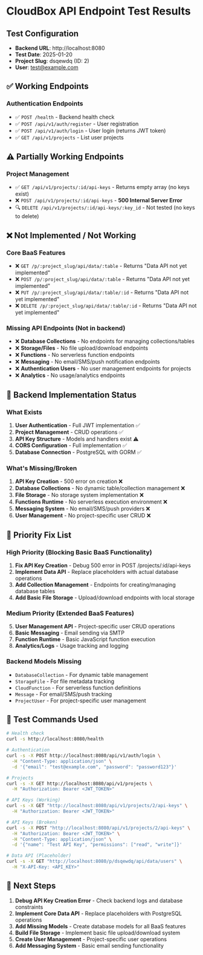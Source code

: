 # CloudBox API Endpoint Test Results

## Test Configuration
- **Backend URL**: http://localhost:8080
- **Test Date**: 2025-01-20
- **Project Slug**: dsqewdq (ID: 2)
- **User**: test@example.com

## ✅ Working Endpoints

### Authentication Endpoints
- ✅ `POST /health` - Backend health check
- ✅ `POST /api/v1/auth/register` - User registration
- ✅ `POST /api/v1/auth/login` - User login (returns JWT token)
- ✅ `GET /api/v1/projects` - List user projects

## ⚠️ Partially Working Endpoints

### Project Management
- ✅ `GET /api/v1/projects/:id/api-keys` - Returns empty array (no keys exist)
- ❌ `POST /api/v1/projects/:id/api-keys` - **500 Internal Server Error** 
- 🔍 `DELETE /api/v1/projects/:id/api-keys/:key_id` - Not tested (no keys to delete)

## ❌ Not Implemented / Not Working

### Core BaaS Features
- ❌ `GET /p/:project_slug/api/data/:table` - Returns "Data API not yet implemented"
- ❌ `POST /p/:project_slug/api/data/:table` - Returns "Data API not yet implemented" 
- ❌ `PUT /p/:project_slug/api/data/:table/:id` - Returns "Data API not yet implemented"
- ❌ `DELETE /p/:project_slug/api/data/:table/:id` - Returns "Data API not yet implemented"

### Missing API Endpoints (Not in backend)
- ❌ **Database Collections** - No endpoints for managing collections/tables
- ❌ **Storage/Files** - No file upload/download endpoints
- ❌ **Functions** - No serverless function endpoints  
- ❌ **Messaging** - No email/SMS/push notification endpoints
- ❌ **Authentication Users** - No user management endpoints for projects
- ❌ **Analytics** - No usage/analytics endpoints

## 🔧 Backend Implementation Status

### What Exists
1. **User Authentication** - Full JWT implementation ✅
2. **Project Management** - CRUD operations ✅
3. **API Key Structure** - Models and handlers exist ⚠️
4. **CORS Configuration** - Full implementation ✅
5. **Database Connection** - PostgreSQL with GORM ✅

### What's Missing/Broken
1. **API Key Creation** - 500 error on creation ❌
2. **Database Collections** - No dynamic table/collection management ❌
3. **File Storage** - No storage system implementation ❌
4. **Functions Runtime** - No serverless execution environment ❌
5. **Messaging System** - No email/SMS/push providers ❌
6. **User Management** - No project-specific user CRUD ❌

## 🎯 Priority Fix List

### High Priority (Blocking Basic BaaS Functionality)
1. **Fix API Key Creation** - Debug 500 error in POST /projects/:id/api-keys
2. **Implement Data API** - Replace placeholders with actual database operations
3. **Add Collection Management** - Endpoints for creating/managing database tables
4. **Add Basic File Storage** - Upload/download endpoints with local storage

### Medium Priority (Extended BaaS Features)  
5. **User Management API** - Project-specific user CRUD operations
6. **Basic Messaging** - Email sending via SMTP
7. **Function Runtime** - Basic JavaScript function execution
8. **Analytics/Logs** - Usage tracking and logging

### Backend Models Missing
- `DatabaseCollection` - For dynamic table management
- `StorageFile` - For file metadata tracking  
- `CloudFunction` - For serverless function definitions
- `Message` - For email/SMS/push tracking
- `ProjectUser` - For project-specific user management

## 🧪 Test Commands Used

```bash
# Health check
curl -s http://localhost:8080/health

# Authentication  
curl -s -X POST http://localhost:8080/api/v1/auth/login \
  -H "Content-Type: application/json" \
  -d '{"email": "test@example.com", "password": "password123"}'

# Projects
curl -s -X GET http://localhost:8080/api/v1/projects \
  -H "Authorization: Bearer <JWT_TOKEN>"

# API Keys (Working)
curl -s -X GET "http://localhost:8080/api/v1/projects/2/api-keys" \
  -H "Authorization: Bearer <JWT_TOKEN>"

# API Keys (Broken)
curl -s -X POST "http://localhost:8080/api/v1/projects/2/api-keys" \
  -H "Authorization: Bearer <JWT_TOKEN>" \
  -H "Content-Type: application/json" \
  -d '{"name": "Test API Key", "permissions": ["read", "write"]}'

# Data API (Placeholder)
curl -s -X GET "http://localhost:8080/p/dsqewdq/api/data/users" \
  -H "X-API-Key: <API_KEY>"
```

## 📝 Next Steps

1. **Debug API Key Creation Error** - Check backend logs and database constraints
2. **Implement Core Data API** - Replace placeholders with PostgreSQL operations
3. **Add Missing Models** - Create database models for all BaaS features
4. **Build File Storage** - Implement basic file upload/download system
5. **Create User Management** - Project-specific user operations
6. **Add Messaging System** - Basic email sending functionality